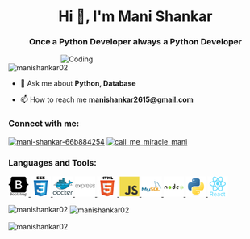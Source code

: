 <h1 align="center">Hi 👋, I'm Mani Shankar</h1>
<h3 align="center">Once a Python Developer always a Python Developer</h3>

<img  align="right" alt="Coding" width="400" src= "https://user-images.githubusercontent.com/63050133/156676671-d5b2e362-97d4-4404-9447-dd71ddfea82f.gif"/>

<p align="left"> <img src="https://komarev.com/ghpvc/?username=manishankar02&label=Profile%20views&color=0e75b6&style=flat" alt="manishankar02" /> </p>

- 💬 Ask me about **Python, Database**

- 📫 How to reach me **manishankar2615@gmail.com**

<h3 align="left">Connect with me:</h3>
<p align="left">
<a href="https://linkedin.com/in/mani-shankar-66b884254" target="blank"><img align="center" src="https://raw.githubusercontent.com/rahuldkjain/github-profile-readme-generator/master/src/images/icons/Social/linked-in-alt.svg" alt="mani-shankar-66b884254" height="30" width="40" /></a>
<a href="https://instagram.com/call_me_miracle_mani" target="blank"><img align="center" src="https://raw.githubusercontent.com/rahuldkjain/github-profile-readme-generator/master/src/images/icons/Social/instagram.svg" alt="call_me_miracle_mani" height="30" width="40" /></a>
</p>

<h3 align="left">Languages and Tools:</h3>
<p align="left"> <a href="https://getbootstrap.com" target="_blank" rel="noreferrer"> <img src="https://raw.githubusercontent.com/devicons/devicon/master/icons/bootstrap/bootstrap-plain-wordmark.svg" alt="bootstrap" width="40" height="40"/> </a> <a href="https://www.w3schools.com/css/" target="_blank" rel="noreferrer"> <img src="https://raw.githubusercontent.com/devicons/devicon/master/icons/css3/css3-original-wordmark.svg" alt="css3" width="40" height="40"/> </a> <a href="https://www.docker.com/" target="_blank" rel="noreferrer"> <img src="https://raw.githubusercontent.com/devicons/devicon/master/icons/docker/docker-original-wordmark.svg" alt="docker" width="40" height="40"/> </a> <a href="https://expressjs.com" target="_blank" rel="noreferrer"> <img src="https://raw.githubusercontent.com/devicons/devicon/master/icons/express/express-original-wordmark.svg" alt="express" width="40" height="40"/> </a> <a href="https://www.w3.org/html/" target="_blank" rel="noreferrer"> <img src="https://raw.githubusercontent.com/devicons/devicon/master/icons/html5/html5-original-wordmark.svg" alt="html5" width="40" height="40"/> </a> <a href="https://developer.mozilla.org/en-US/docs/Web/JavaScript" target="_blank" rel="noreferrer"> <img src="https://raw.githubusercontent.com/devicons/devicon/master/icons/javascript/javascript-original.svg" alt="javascript" width="40" height="40"/> </a> <a href="https://www.mysql.com/" target="_blank" rel="noreferrer"> <img src="https://raw.githubusercontent.com/devicons/devicon/master/icons/mysql/mysql-original-wordmark.svg" alt="mysql" width="40" height="40"/> </a> <a href="https://nodejs.org" target="_blank" rel="noreferrer"> <img src="https://raw.githubusercontent.com/devicons/devicon/master/icons/nodejs/nodejs-original-wordmark.svg" alt="nodejs" width="40" height="40"/> </a> <a href="https://www.python.org" target="_blank" rel="noreferrer"> <img src="https://raw.githubusercontent.com/devicons/devicon/master/icons/python/python-original.svg" alt="python" width="40" height="40"/> </a> <a href="https://reactjs.org/" target="_blank" rel="noreferrer"> <img src="https://raw.githubusercontent.com/devicons/devicon/master/icons/react/react-original-wordmark.svg" alt="react" width="40" height="40"/> </a> </p>

<p><img align="left" src="https://github-readme-stats.vercel.app/api/top-langs?username=manishankar02&show_icons=true&locale=en&layout=compact" alt="manishankar02" /></p>

<p>&nbsp;<img align="center" src="https://github-readme-stats.vercel.app/api?username=manishankar02&show_icons=true&locale=en" alt="manishankar02" /></p>

<p><img align="center" src="https://github-readme-streak-stats.herokuapp.com/?user=manishankar02&" alt="manishankar02" /></p>
